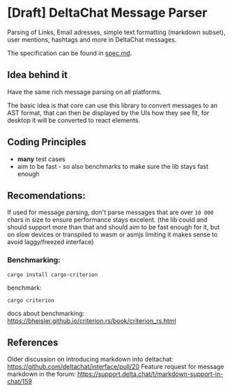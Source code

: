 # [Draft] DeltaChat Message Parser

Parsing of Links, Email adresses, simple text formatting (markdown subset), user mentions, hashtags and more in DeltaChat messages.

The specification can be found in [spec.md](./spec.md).

## Idea behind it

Have the same rich message parsing on all platforms.

The basic idea is that core can use this library to convert messages to an AST format,
that can then be displayed by the UIs how they see fit, for desktop it will be converted to react elements.

## Coding Principles

- **many** test cases
- aim to be fast - so also benchmarks to make sure the lib stays fast enough

## Recomendations:

If used for message parsing, don't parse messages that are over `10 000` chars in size to ensure performance stays excelent. (the lib could and should support more than that and should aim to be fast enough for it, but on slow devices or transpiled to wasm or asmjs limiting it makes sense to avoid laggy/freezed interface)

### Benchmarking:

```
cargo install cargo-criterion
```

benchmark:

```
cargo criterion
```

docs about benchmarking: https://bheisler.github.io/criterion.rs/book/criterion_rs.html

## References

Older discussion on introducing markdown into deltachat: https://github.com/deltachat/interface/pull/20
Feature request for message markdown in the forum: https://support.delta.chat/t/markdown-support-in-chat/159
